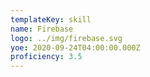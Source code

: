 ```yaml
---
templateKey: skill
name: Firebase
logo: ../img/firebase.svg
yoe: 2020-09-24T04:00:00.000Z
proficiency: 3.5
---
```

